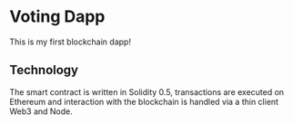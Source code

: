 # Voting Dapp
This is my first blockchain dapp!

## Technology
The smart contract is written in Solidity 0.5, transactions are executed on Ethereum and interaction with the blockchain is handled via a thin client Web3 and Node.